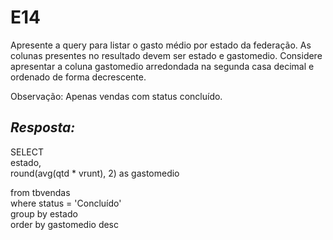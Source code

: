 # E14
Apresente a query para listar o gasto médio por estado da federação. As colunas presentes no resultado devem ser estado e gastomedio. Considere apresentar a coluna gastomedio arredondada na segunda casa decimal e ordenado de forma decrescente.

Observação: Apenas vendas com status concluído.

## *Resposta:*
SELECT <br>
	estado,<br>
	round(avg(qtd * vrunt), 2) as gastomedio
	
from tbvendas<br>
where status = 'Concluído'<br>
group by estado<br>
order by gastomedio desc